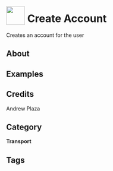 # <img src="https://raw.githack.com/FortAwesome/Font-Awesome/master/svgs/solid/train.svg" card_color="#00FAF6" width="50" height="50" style="vertical-align:bottom"/> Create Account
Creates an account for the user

## About


## Examples

## Credits
Andrew Plaza

## Category
**Transport**

## Tags

